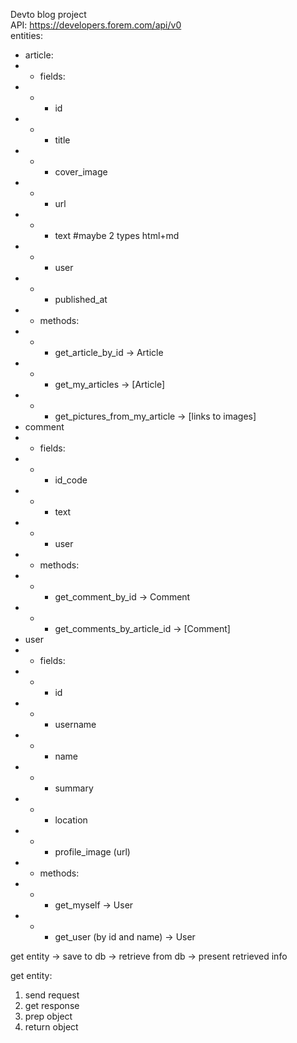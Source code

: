 Devto blog project  
API: https://developers.forem.com/api/v0  
entities:  
- article:
- - fields:
- - - id 
- - - title
- - - cover_image
- - - url
- - - text #maybe 2 types html+md
- - - user
- - - published_at
- - methods:
- - - get_article_by_id -> Article
- - - get_my_articles -> [Article]
- - - get_pictures_from_my_article -> [links to images]
- comment
- - fields:
- - - id_code
- - - text
- - - user
- - methods:
- - - get_comment_by_id -> Comment
- - - get_comments_by_article_id -> [Comment]
- user
- - fields:
- - - id
- - - username
- - - name
- - - summary
- - - location
- - - profile_image (url)
- - methods:
- - - get_myself -> User
- - - get_user (by id and name) -> User

get entity -> save to db -> retrieve from db -> present retrieved info

get entity:  
1. send request
2. get response
3. prep object
4. return object